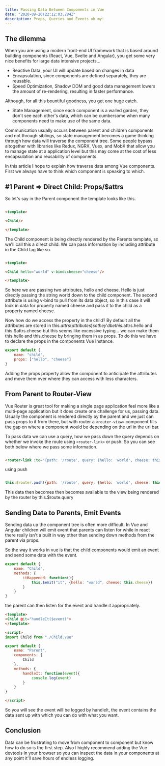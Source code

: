 ```yaml
---
title: Passing Data Between Components in Vue
date: "2020-09-20T22:12:03.284Z"
description: Props, Queries and Events oh my!
---
```


## The dilemma

When you are using a modern front-end UI framework that is based around building components (React, Vue, Svelte and Angular), you get some very nice benefits for large data intensive projects...

- Reactive Data, your UI will update based on changes in data
- Encapsulation, since components are defined separately, they are reusable.
- Speed Optimization, Shadow DOM and good data management lowers the amount of re-rendering, resulting in faster performance.

Although, for all this bountiful goodness, you get one huge catch.

- State Management, since each component is a walled garden, they don't see each other's data, which can be cumbersome when many components need to make use of the same data.

Communication usually occurs between parent and children components and not through siblings, so state management becomes a game thinking through how data will traverse the component tree. Some people bypass altogether with libraries like Redux, NGRX, Vuex, and MobX that allow you to manage state at a application level but this may come at the cost of less encapsulation and reusability of components.

In this article I hope to explain how traverse data among Vue components. First we always have to think which component is speaking to which.

## #1 Parent => Direct Child: Props/$attrs

So let's say in the Parent component the template looks like this.

```html

<template>

<Child/>

</template>

```

The Child component is being directly rendered by the Parents template, so we'll call this a direct child. We can pass information by including attribute in the Child tag like so.

```html

<template>

<Child hello="world" v-bind:cheese="cheese"/>

</template>

```

So here we are passing two attributes, hello and cheese. Hello is just directly passing the string world down to the child component. The second attribute is using v-bind to pull from its data object, so in this case it will look in data for property named cheese and pass it to the child as a property named cheese.

Now how do we access the property in the child? By default all the attributes are stored in this.$attrs (attributes) so they'd be this.$attrs.hello and this.$attrs.cheese but this seems like excessive typing... we can make them this.hello and this.cheese by bringing them in as props. To do this we have to declare the props in the components Vue Instance.

```js
export default {
    name: "child",
    props: ["hello", "cheese"]
}

```

Adding the props property allow the component to anticipate the attributes and move them over where they can access with less characters.

## From Parent to Router-View

Vue Router is great tool for making a single page application feel more like a multi-page application but it does create one challenge for us, passing data. Usually the component is rendered directly by the parent and we just can pass props to it from there, but with router a ```<router-view>``` component fills the gap on where a component would be depending on the url in the url bar. 

To pass data we can use a query, how we pass down the query depends on whether we invoke the route using ```<router-link>``` or push. So you can see both below where we pass some information.

```html

<router-link :to="{path: '/route', query: {hello: 'world', cheese: this.cheese}}">

```

using push

```js

this.$router.push({path: '/route', query: {hello: 'world', cheese: this.cheese}})

```

This data then becomes then becomes available to the view being rendered by the router by this.$route.query

## Sending Data to Parents, Emit Events

Sending data up the component tree is often more difficult. In Vue and Angular children will emit event that parents can listen for while in react there really isn't a built in way other than sending down methods from the parent via props.

So the way it works in vue is that the child components would emit an event and send some data with the event.

```js
export default {
    name: "Child",
    methods: {
        itHappened: function(){
            this.$emit("it", {hello: "world", cheese: this.cheese})
        }
    }
}


```

the parent can then listen for the event and handle it appropriately.

```html
<template>
<Child @it="handleIt($event)">
</template>

<script>
import Child from "./Child.vue"

export default {
    name: "Parent",
    components: {
        Child
    },
    methods: {
        handleIt: function(event){
            console.log(event)
        }
    }
}

</script>
```

So you will see the event will be logged by handleIt, the event contains the data sent up with which you can do with what you want. 

## Conclusion

Data can be frustrating to move from component to component but know how to do so is the first step. Also I highly recommend adding the Vue devtools in your browser so you can inspect the data in your components at any point it'll save hours of endless logging.
